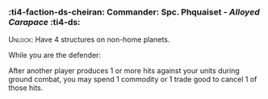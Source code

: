 ### :ti4-faction-ds-cheiran: **Commander**: Spc. Phquaiset - _Alloyed Carapace_ :ti4-ds:

<span style="font-variant:small-caps;">Unlock</span>: Have 4 structures on non-home planets.

While you are the defender:

After another player produces 1 or more hits against your units during ground combat, you may spend 1 commodity or 1 trade good to cancel 1 of those hits.
